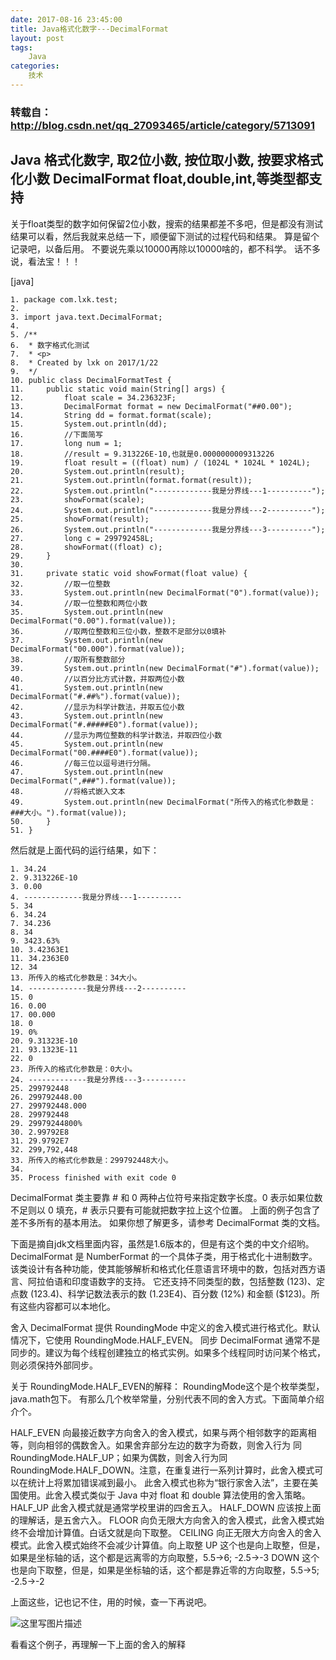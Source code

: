 ```yaml
---
date: 2017-08-16 23:45:00
title: Java格式化数字---DecimalFormat
layout: post
tags:
    Java
categories:
    技术
---
```

### 转载自：http://blog.csdn.net/qq_27093465/article/category/5713091
## Java 格式化数字, 取2位小数, 按位取小数, 按要求格式化小数 DecimalFormat float,double,int,等类型都支持

关于float类型的数字如何保留2位小数，搜索的结果都差不多吧，但是都没有测试结果可以看，然后我就来总结一下，顺便留下测试的过程代码和结果。
算是留个记录吧，以备后用。
不要说先乘以10000再除以10000啥的，都不科学。
话不多说，看法宝！！！

[java]

	1. package com.lxk.test;  
	2.   
	3. import java.text.DecimalFormat;  
	4.   
	5. /** 
	6.  * 数字格式化测试 
	7.  * <p> 
	8.  * Created by lxk on 2017/1/22 
	9.  */  
	10. public class DecimalFormatTest {  
	11.     public static void main(String[] args) {  
	12.         float scale = 34.236323F;  
	13.         DecimalFormat format = new DecimalFormat("##0.00");  
	14.         String dd = format.format(scale);  
	15.         System.out.println(dd);  
	16.         //下面简写  
	17.         long num = 1;  
	18.         //result = 9.313226E-10,也就是0.0000000009313226  
	19.         float result = ((float) num) / (1024L * 1024L * 1024L);  
	20.         System.out.println(result);  
	21.         System.out.println(format.format(result));  
	22.         System.out.println("-------------我是分界线---1----------");  
	23.         showFormat(scale);  
	24.         System.out.println("-------------我是分界线---2----------");  
	25.         showFormat(result);  
	26.         System.out.println("-------------我是分界线---3----------");  
	27.         long c = 299792458L;  
	28.         showFormat((float) c);  
	29.     }  
	30.   
	31.     private static void showFormat(float value) {  
	32.         //取一位整数  
	33.         System.out.println(new DecimalFormat("0").format(value));  
	34.         //取一位整数和两位小数  
	35.         System.out.println(new DecimalFormat("0.00").format(value));  
	36.         //取两位整数和三位小数，整数不足部分以0填补  
	37.         System.out.println(new DecimalFormat("00.000").format(value));  
	38.         //取所有整数部分  
	39.         System.out.println(new DecimalFormat("#").format(value));  
	40.         //以百分比方式计数，并取两位小数  
	41.         System.out.println(new DecimalFormat("#.##%").format(value));  
	42.         //显示为科学计数法，并取五位小数  
	43.         System.out.println(new DecimalFormat("#.#####E0").format(value));  
	44.         //显示为两位整数的科学计数法，并取四位小数  
	45.         System.out.println(new DecimalFormat("00.####E0").format(value));  
	46.         //每三位以逗号进行分隔。  
	47.         System.out.println(new DecimalFormat(",###").format(value));  
	48.         //将格式嵌入文本  
	49.         System.out.println(new DecimalFormat("所传入的格式化参数是：###大小。").format(value));  
	50.     }  
	51. }  


然后就是上面代码的运行结果，如下：


	1. 34.24  
	2. 9.313226E-10  
	3. 0.00  
	4. -------------我是分界线---1----------  
	5. 34  
	6. 34.24  
	7. 34.236  
	8. 34  
	9. 3423.63%  
	10. 3.42363E1  
	11. 34.2363E0  
	12. 34  
	13. 所传入的格式化参数是：34大小。  
	14. -------------我是分界线---2----------  
	15. 0  
	16. 0.00  
	17. 00.000  
	18. 0  
	19. 0%  
	20. 9.31323E-10  
	21. 93.1323E-11  
	22. 0  
	23. 所传入的格式化参数是：0大小。  
	24. -------------我是分界线---3----------  
	25. 299792448  
	26. 299792448.00  
	27. 299792448.000  
	28. 299792448  
	29. 29979244800%  
	30. 2.99792E8  
	31. 29.9792E7  
	32. 299,792,448  
	33. 所传入的格式化参数是：299792448大小。  
	34.   
	35. Process finished with exit code 0  



DecimalFormat 类主要靠 # 和 0 两种占位符号来指定数字长度。0 表示如果位数不足则以 0 填充，# 表示只要有可能就把数字拉上这个位置。
上面的例子包含了差不多所有的基本用法。
如果你想了解更多，请参考 DecimalFormat 类的文档。

下面是摘自jdk文档里面内容，虽然是1.6版本的，但是有这个类的中文介绍哟。
DecimalFormat 是 NumberFormat 的一个具体子类，用于格式化十进制数字。
该类设计有各种功能，使其能够解析和格式化任意语言环境中的数，包括对西方语言、阿拉伯语和印度语数字的支持。
它还支持不同类型的数，包括整数 (123)、定点数 (123.4)、科学记数法表示的数 (1.23E4)、百分数 (12%) 和金额 ($123)。所有这些内容都可以本地化。

舍入
DecimalFormat 提供 RoundingMode 中定义的舍入模式进行格式化。默认情况下，它使用 RoundingMode.HALF_EVEN。
同步
DecimalFormat 通常不是同步的。建议为每个线程创建独立的格式实例。如果多个线程同时访问某个格式，则必须保持外部同步。

关于 RoundingMode.HALF_EVEN的解释：
RoundingMode这个是个枚举类型，java.math包下。
有那么几个枚举常量，分别代表不同的舍入方式。下面简单介绍介个。

HALF_EVEN
向最接近数字方向舍入的舍入模式，如果与两个相邻数字的距离相等，则向相邻的偶数舍入。如果舍弃部分左边的数字为奇数，则舍入行为
同 RoundingMode.HALF_UP；如果为偶数，则舍入行为同 RoundingMode.HALF_DOWN。注意，在重复进行一系列计算时，此舍入模式可以在统计上将累加错误减到最小。
此舍入模式也称为“银行家舍入法”，主要在美国使用。此舍入模式类似于 Java 中对 float 和 double 算法使用的舍入策略。
HALF_UP
此舍入模式就是通常学校里讲的四舍五入。
HALF_DOWN
应该按上面的理解话，是五舍六入。
FLOOR
向负无限大方向舍入的舍入模式，此舍入模式始终不会增加计算值。白话文就是向下取整。
CEILING
向正无限大方向舍入的舍入模式。此舍入模式始终不会减少计算值。向上取整
UP
这个也是向上取整，但是，如果是坐标轴的话，这个都是远离零的方向取整，5.5->6; -2.5->-3
DOWN
这个也是向下取整，但是，如果是坐标轴的话，这个都是靠近零的方向取整，5.5->5; -2.5->-2

上面这些，记也记不住，用的时候，查一下再说吧。

![这里写图片描述](http://img.blog.csdn.net/20170815130733951?watermark/2/text/aHR0cDovL2Jsb2cuY3Nkbi5uZXQveWFyc253b2luZw==/font/5a6L5L2T/fontsize/400/fill/I0JBQkFCMA==/dissolve/70/gravity/SouthEast)

看看这个例子，再理解一下上面的舍入的解释


      
